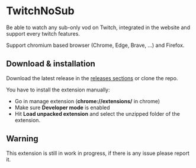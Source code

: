 # TwitchNoSub

Be able to watch any sub-only vod on Twitch, integrated in the website and support every twitch features.

Support chromium based browser (Chrome, Edge, Brave, ...) and Firefox.

## Download & installation

Download the latest release in the [releases sections](https://github.com/besuper/TwitchNoSub/releases) or clone the repo.

You have to install the extension manually:

- Go in manage extension (**chrome://extensions/** in chrome)
- Make sure **Developer mode** is enabled
- Hit **Load unpacked extension** and select the unzipped folder of the extension.

## Warning

This extension is still in work in progress, if there is any issue please report it.
